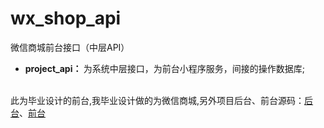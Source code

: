 # wx_shop_api
微信商城前台接口（中层API）
* <strong> project_api： </strong> 为系统中层接口，为前台小程序服务，间接的操作数据库;</br></br>

此为毕业设计的前台,我毕业设计做的为微信商城,另外项目后台、前台源码：[后台](https://github.com/cxysl/wx_shop-backstage)、[前台](https://github.com/cxysl/wx_shop_web)

